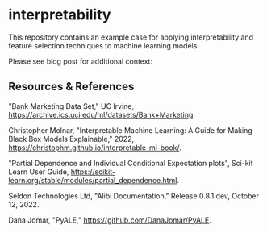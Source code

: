 # interpretability

This repository contains an example case for applying interpretability and feature selection techniques to machine learning models.

Please see blog post for additional context: 

## Resources & References

"Bank Marketing Data Set," UC Irvine, https://archive.ics.uci.edu/ml/datasets/Bank+Marketing.

Christopher Molnar, "Interpretable Machine Learning: A Guide for Making Black Box Models Explainable," 2022, https://christophm.github.io/interpretable-ml-book/.

"Partial Dependence and Individual Conditional Expectation plots", Sci-kit Learn User Guide, https://scikit-learn.org/stable/modules/partial_dependence.html.

Seldon Technologies Ltd, "Alibi Documentation," Release 0.8.1 dev, October 12, 2022.

Dana Jomar, "PyALE," https://github.com/DanaJomar/PyALE.

